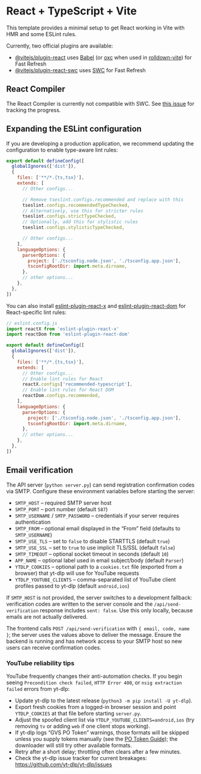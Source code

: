 # React + TypeScript + Vite

This template provides a minimal setup to get React working in Vite with HMR and some ESLint rules.

Currently, two official plugins are available:

- [@vitejs/plugin-react](https://github.com/vitejs/vite-plugin-react/blob/main/packages/plugin-react) uses [Babel](https://babeljs.io/) (or [oxc](https://oxc.rs) when used in [rolldown-vite](https://vite.dev/guide/rolldown)) for Fast Refresh
- [@vitejs/plugin-react-swc](https://github.com/vitejs/vite-plugin-react/blob/main/packages/plugin-react-swc) uses [SWC](https://swc.rs/) for Fast Refresh

## React Compiler

The React Compiler is currently not compatible with SWC. See [this issue](https://github.com/vitejs/vite-plugin-react/issues/428) for tracking the progress.

## Expanding the ESLint configuration

If you are developing a production application, we recommend updating the configuration to enable type-aware lint rules:

```js
export default defineConfig([
  globalIgnores(['dist']),
  {
    files: ['**/*.{ts,tsx}'],
    extends: [
      // Other configs...

      // Remove tseslint.configs.recommended and replace with this
      tseslint.configs.recommendedTypeChecked,
      // Alternatively, use this for stricter rules
      tseslint.configs.strictTypeChecked,
      // Optionally, add this for stylistic rules
      tseslint.configs.stylisticTypeChecked,

      // Other configs...
    ],
    languageOptions: {
      parserOptions: {
        project: ['./tsconfig.node.json', './tsconfig.app.json'],
        tsconfigRootDir: import.meta.dirname,
      },
      // other options...
    },
  },
])
```

You can also install [eslint-plugin-react-x](https://github.com/Rel1cx/eslint-react/tree/main/packages/plugins/eslint-plugin-react-x) and [eslint-plugin-react-dom](https://github.com/Rel1cx/eslint-react/tree/main/packages/plugins/eslint-plugin-react-dom) for React-specific lint rules:

```js
// eslint.config.js
import reactX from 'eslint-plugin-react-x'
import reactDom from 'eslint-plugin-react-dom'

export default defineConfig([
  globalIgnores(['dist']),
  {
    files: ['**/*.{ts,tsx}'],
    extends: [
      // Other configs...
      // Enable lint rules for React
      reactX.configs['recommended-typescript'],
      // Enable lint rules for React DOM
      reactDom.configs.recommended,
    ],
    languageOptions: {
      parserOptions: {
        project: ['./tsconfig.node.json', './tsconfig.app.json'],
        tsconfigRootDir: import.meta.dirname,
      },
      // other options...
    },
  },
])
```

## Email verification

The API server (`python server.py`) can send registration confirmation codes via SMTP. Configure these environment variables before starting the server:

- `SMTP_HOST` – required SMTP server host  
- `SMTP_PORT` – port number (default `587`)
- `SMTP_USERNAME` / `SMTP_PASSWORD` – credentials if your server requires authentication
- `SMTP_FROM` – optional email displayed in the “From” field (defaults to `SMTP_USERNAME`)
- `SMTP_USE_TLS` – set to `false` to disable STARTTLS (default `true`)
- `SMTP_USE_SSL` – set to `true` to use implicit TLS/SSL (default `false`)
- `SMTP_TIMEOUT` – optional socket timeout in seconds (default `10`)
- `APP_NAME` – optional label used in email subject/body (default `Parser`)
- `YTDLP_COOKIES` – optional path to a `cookies.txt` file (exported from a browser) that yt-dlp will use for YouTube requests
- `YTDLP_YOUTUBE_CLIENTS` – comma-separated list of YouTube client profiles passed to yt-dlp (default `android,ios`)

If `SMTP_HOST` is not provided, the server switches to a development fallback: verification codes are written to the server console and the `/api/send-verification` response includes `sent: false`. Use this only locally, because emails are not actually delivered.

The frontend calls `POST /api/send-verification` with `{ email, code, name }`; the server uses the values above to deliver the message. Ensure the backend is running and has network access to your SMTP host so new users can receive confirmation codes.

### YouTube reliability tips

YouTube frequently changes their anti-automation checks. If you begin seeing `Precondition check failed`, `HTTP Error 400`, or `nsig extraction failed` errors from yt-dlp:

- Update yt-dlp to the latest release (`python3 -m pip install -U yt-dlp`).
- Export fresh cookies from a logged-in browser session and point `YTDLP_COOKIES` at that file before starting `server.py`.
- Adjust the spoofed client list via `YTDLP_YOUTUBE_CLIENTS=android,ios` (try removing `tv` or adding `web` if one client stops working).
- If yt-dlp logs “GVS PO Token” warnings, those formats will be skipped unless you supply tokens manually (see the [PO Token Guide](https://github.com/yt-dlp/yt-dlp/wiki/PO-Token-Guide)); the downloader will still try other available formats.
- Retry after a short delay; throttling often clears after a few minutes.
- Check the yt-dlp issue tracker for current breakages: https://github.com/yt-dlp/yt-dlp/issues
